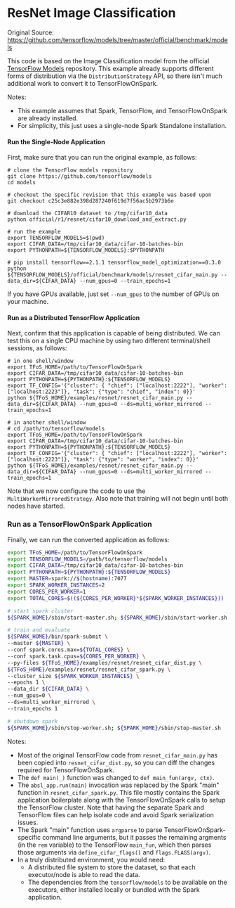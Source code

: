 # ResNet Image Classification

Original Source: https://github.com/tensorflow/models/tree/master/official/benchmark/models

This code is based on the Image Classification model from the official [TensorFlow Models](https://github.com/tensorflow/models) repository.  This example already supports different forms of distribution via the `DistributionStrategy` API, so there isn't much additional work to convert it to TensorFlowOnSpark.

Notes:
- This example assumes that Spark, TensorFlow, and TensorFlowOnSpark are already installed.
- For simplicity, this just uses a single-node Spark Standalone installation.

#### Run the Single-Node Application

First, make sure that you can run the original example, as follows:
```
# clone the TensorFlow models repository
git clone https://github.com/tensorflow/models
cd models

# checkout the specific revision that this example was based upon
git checkout c25c3e882e398d287240f619d7f56ac5b2973b6e

# download the CIFAR10 dataset to /tmp/cifar10_data
python official/r1/resnet/cifar10_download_and_extract.py

# run the example
export TENSORFLOW_MODELS=$(pwd)
export CIFAR_DATA=/tmp/cifar10_data/cifar-10-batches-bin
export PYTHONPATH=${TENSORFLOW_MODELS}:$PYTHONPATH

# pip install tensorflow==2.1.1 tensorflow_model_optimization==0.3.0
python ${TENSORFLOW_MODELS}/official/benchmark/models/resnet_cifar_main.py --data_dir=${CIFAR_DATA} --num_gpus=0 --train_epochs=1
```

If you have GPUs available, just set `--num_gpus` to the number of GPUs on your machine.

#### Run as a Distributed TensorFlow Application

Next, confirm that this application is capable of being distributed.  We can test this on a single CPU machine by using two different terminal/shell sessions, as follows:
```
# in one shell/window
export TFoS_HOME=/path/to/TensorFlowOnSpark
export CIFAR_DATA=/tmp/cifar10_data/cifar-10-batches-bin
export PYTHONPATH=${PYTHONPATH}:${TENSORFLOW_MODELS}
export TF_CONFIG='{"cluster": { "chief": ["localhost:2222"], "worker": ["localhost:2223"]}, "task": {"type": "chief", "index": 0}}'
python ${TFoS_HOME}/examples/resnet/resnet_cifar_main.py --data_dir=${CIFAR_DATA} --num_gpus=0 --ds=multi_worker_mirrored --train_epochs=1

# in another shell/window
# cd /path/to/tensorflow/models
export TFoS_HOME=/path/to/TensorFlowOnSpark
export CIFAR_DATA=/tmp/cifar10_data/cifar-10-batches-bin
export PYTHONPATH=${PYTHONPATH}:${TENSORFLOW_MODELS}
export TF_CONFIG='{"cluster": { "chief": ["localhost:2222"], "worker": ["localhost:2223"]}, "task": {"type": "worker", "index": 0}}'
python ${TFoS_HOME}/examples/resnet/resnet_cifar_main.py --data_dir=${CIFAR_DATA} --num_gpus=0 --ds=multi_worker_mirrored --train_epochs=1
```

Note that we now configure the code to use the `MultiWorkerMirroredStrategy`.  Also note that training will not begin until both nodes have started.

### Run as a TensorFlowOnSpark Application

Finally, we can run the converted application as follows:
```bash
export TFoS_HOME=/path/to/TensorFlowOnSpark
export TENSORFLOW_MODELS=/path/to/tensorflow/models
export CIFAR_DATA=/tmp/cifar10_data/cifar-10-batches-bin
export PYTHONPATH=${PYTHONPATH}:${TENSORFLOW_MODELS}
export MASTER=spark://$(hostname):7077
export SPARK_WORKER_INSTANCES=2
export CORES_PER_WORKER=1
export TOTAL_CORES=$((${CORES_PER_WORKER}*${SPARK_WORKER_INSTANCES}))

# start spark cluster
${SPARK_HOME}/sbin/start-master.sh; ${SPARK_HOME}/sbin/start-worker.sh -c $CORES_PER_WORKER -m 3G ${MASTER}

# train and evaluate
${SPARK_HOME}/bin/spark-submit \
--master ${MASTER} \
--conf spark.cores.max=${TOTAL_CORES} \
--conf spark.task.cpus=${CORES_PER_WORKER} \
--py-files ${TFoS_HOME}/examples/resnet/resnet_cifar_dist.py \
${TFoS_HOME}/examples/resnet/resnet_cifar_spark.py \
--cluster_size ${SPARK_WORKER_INSTANCES} \
--epochs 1 \
--data_dir ${CIFAR_DATA} \
--num_gpus=0 \
--ds=multi_worker_mirrored \
--train_epochs 1

# shutdown spark
${SPARK_HOME}/sbin/stop-worker.sh; ${SPARK_HOME}/sbin/stop-master.sh
```

Notes:
- Most of the original TensorFlow code from `resnet_cifar_main.py` has been copied into `resnet_cifar_dist.py`, so you can diff the changes required for TensorFlowOnSpark.
- The `def main(_)` function was changed to `def main_fun(argv, ctx)`.
- The `absl_app.run(main)` invocation was replaced by the Spark "main" function in `resnet_cifar_spark.py`.  This file mostly contains the Spark application boilerplate along with the TensorFlowOnSpark calls to setup the TensorFlow cluster.  Note that having the separate Spark and TensorFlow files can help isolate code and avoid Spark serialization issues.
- The Spark "main" function uses `argparse` to parse TensorFlowOnSpark-specific command line arguments, but it passes the remaining argments (in the `rem` variable) to the TensorFlow `main_fun`, which then parses those arguments via `define_cifar_flags()` and `flags.FLAGS(argv)`.
- In a truly distributed environment, you would need:
  - A distributed file system to store the dataset, so that each executor/node is able to read the data.
  - The dependencies from the `tensorflow/models` to be available on the executors, either installed locally or bundled with the Spark application.
